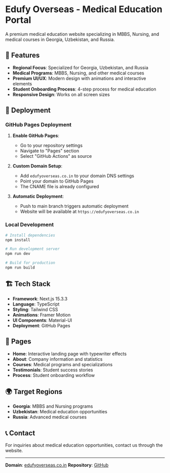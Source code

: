 # Edufy Overseas - Medical Education Portal

A premium medical education website specializing in MBBS, Nursing, and medical courses in Georgia, Uzbekistan, and Russia.

## 🌟 Features

- **Regional Focus**: Specialized for Georgia, Uzbekistan, and Russia
- **Medical Programs**: MBBS, Nursing, and other medical courses
- **Premium UI/UX**: Modern design with animations and interactive elements
- **Student Onboarding Process**: 4-step process for medical education
- **Responsive Design**: Works on all screen sizes

## 🚀 Deployment

### GitHub Pages Deployment

1. **Enable GitHub Pages**:
   - Go to your repository settings
   - Navigate to "Pages" section
   - Select "GitHub Actions" as source

2. **Custom Domain Setup**:
   - Add `edufyoverseas.co.in` to your domain DNS settings
   - Point your domain to GitHub Pages
   - The CNAME file is already configured

3. **Automatic Deployment**:
   - Push to main branch triggers automatic deployment
   - Website will be available at `https://edufyoverseas.co.in`

### Local Development

```bash
# Install dependencies
npm install

# Run development server
npm run dev

# Build for production
npm run build
```

## 🏗️ Tech Stack

- **Framework**: Next.js 15.3.3
- **Language**: TypeScript
- **Styling**: Tailwind CSS
- **Animations**: Framer Motion
- **UI Components**: Material-UI
- **Deployment**: GitHub Pages

## 📱 Pages

- **Home**: Interactive landing page with typewriter effects
- **About**: Company information and statistics
- **Courses**: Medical programs and specializations
- **Testimonials**: Student success stories
- **Process**: Student onboarding workflow

## 🌍 Target Regions

- **Georgia**: MBBS and Nursing programs
- **Uzbekistan**: Medical education opportunities
- **Russia**: Advanced medical courses

## 📞 Contact

For inquiries about medical education opportunities, contact us through the website.

---

**Domain**: [edufyoverseas.co.in](https://edufyoverseas.co.in)
**Repository**: [GitHub](https://github.com/Shaheenvp/edufy-website)